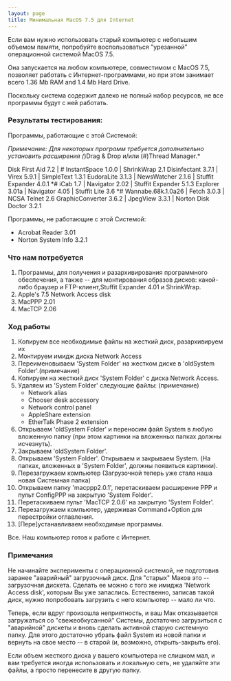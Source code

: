 ```yaml
---
layout: page
title: Минимальная MacOS 7.5 для Internet
---
```


Если вам нужно использовать старый компьютер с небольшим объемом памяти, попробуйте воспользоваться "урезанной" операционной системой MacOS 7.5.

Она запускается на любом компьютере, совместимом с MacOS 7.5, позволяет работать с Интернет-программами, но при этом занимает всего 1.36 Mb RAM and 1.4 Mb Hard Drive.

Поскольку система содержит далеко не полный набор ресурсов, не все программы будут с ней работать.

### Результаты тестирования:

Программы, работающие с этой Системой:

*Примечание: Для некоторых программ требуется дополнительно установить расширения (*)Drag & Drop и/или (#)Thread Manager.*

Disk First Aid 7.2 | # InstantSpace 1.0.0 | ShrinkWrap 2.1
Disinfectant 3.7.1 | Virex 5.9.1 | SimpleText 1.3.1
EudoraLite 3.1.3 | NewsWatcher 2.1.6 | Stuffit Expander 4.0.1
*# iCab 1.7 | Navigator 2.02 | Stuffit Expander 5.1.3
Explorer 3.01a | Navigator 4.05 | Stuffit Lite 3.6
*# Wannabe.68k.1.0a26 | Fetch 3.0.3 | NCSA Telnet 2.6
GraphicConverter 3.6.2 | JpegView 3.3.1 | Norton Disk Doctor 3.2.1

Программы, не работающие с этой Системой:

* Acrobat Reader 3.01
* Norton System Info 3.2.1

### Что нам потребуется

1. Программы, для получения и разархивирования программного обеспечения, а также -- для монтирования образов дисков: какой-либо браузер и FTP-клиент,Stuffit Expander 4.01 и ShrinkWrap.
1. Apple's 7.5 Network Access disk
1. MacPPP 2.01
1. MacTCP 2.06

### Ход работы

1. Копируем все необходимые файлы на жесткий диск, разархивируем их
1. Монтируем имидж диска Network Access
1. Переименовываем 'System Folder' на жестком диске в 'oldSystem Folder'.(примечание)
1. Копируем на жесткий диск 'System Folder' с диска Network Access.
1. Удаляем из 'System Folder' следующие файлы: (примечание)
   * Network alias
   * Chooser desk accessory
   * Network control panel
   * AppleShare extension
   * EtherTalk Phase 2 extension
1. Открываем 'oldSystem Folder' и переносим файл System в любую вложенную папку (при этом картинки на вложенных папках должны исчезнуть).
1. Закрываем 'oldSystem Folder'.
1. Открываем 'System Folder'. Открываем и закрываем System. (На папках, вложенных в 'System Folder', должны появиться картинки).
1. Перезагружаем компьютер (Загрузочной теперь уже стала наша новая Системная папка)
1. Открываем папку 'macppp2.0.1', перетаскиваем расширение PPP и пульт ConfigPPP на закрытую 'System Folder'.
1. Перетаскиваем пульт 'MacTCP 2.0.6' на закрытую 'System Folder'.
1. Перезагружаем компьютер, удерживая Command+Option для перестройки оглавления.
1. [Пере]устанавливаем необходимые программы.

Все. Наш компьютер готов к работе с Интернет.

### Примечания

Не начинайте эксперименты с операционной системой, не подготовив заранее "аварийный" загрузочный диск. Для "старых" Маков это -- загрузочная дискета. Сделать ее можно с того же имиджа 'Network Access disk', которым Вы уже запаслись. Естественно, записав такой диск, нужно попробовать загрузить с него компьютер -- мало ли что.

Теперь, если вдруг произошла неприятность, и ваш Мак отказывается загружаться со "свежеобкусанной" Системы, достаточно загрузиться с "аварийной" дискеты и вновь сделать активной старую системную папку. Для этого достаточно убрать файл System из новой папки и вернуть на свое место -- в старой (и, возможно, открыть-закрыть его).

Если объем жесткого диска у вашего компьютера не слишком мал, и вам требуется иногда использовать и локальную сеть, не удаляйте эти файлы, а просто перенесите в другую папку.
